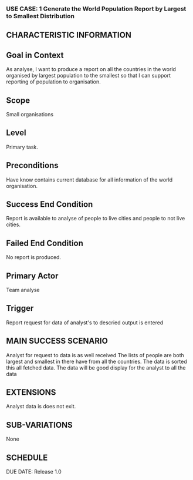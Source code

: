 ### USE CASE: 1 Generate the World Population Report by Largest to Smallest Distribution

## CHARACTERISTIC INFORMATION
## Goal in Context
As analyse, I want to produce a report on all the countries in the world organised by largest population to the smallest so that I can support reporting of population to organisation.

## Scope
Small organisations

## Level
Primary task.

## Preconditions
Have know contains current database for all information of the world organisation.

## Success End Condition
Report is available to analyse of people to live cities and people to not live cities.

## Failed End Condition
No report is produced.

## Primary Actor
Team analyse

## Trigger
Report request for data of analyst's to descried output is entered

## MAIN SUCCESS SCENARIO
Analyst for request to data is as well received
The lists of people are both largest and smallest in there have from all the countries.
The data is sorted this all fetched data.
The data will be good display for the analyst to all the data

## EXTENSIONS
Analyst data is does not exit.

## SUB-VARIATIONS
None

## SCHEDULE
DUE DATE: Release 1.0
